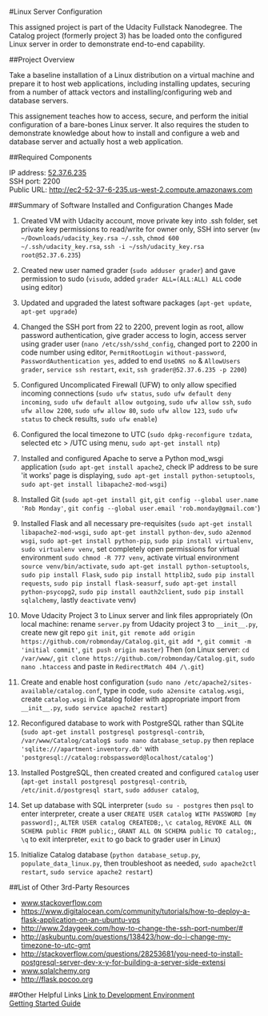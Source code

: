 #Linux Server Configuration 

This assigned project is part of the Udacity Fullstack Nanodegree.  The Catalog project (formerly project 3) has be loaded onto the configured Linux server in order to demonstrate end-to-end capability.

##Project Overview

Take a baseline installation of a Linux distribution on a virtual machine and prepare it to host web applications, including installing updates, securing from a number of attack vectors and installing/configuring web and database servers.

This assignement teaches how to access, secure, and perform the initial configuration of a bare-bones Linux server. It also requires the studen to demonstrate knowledge about how to install and configure a web and database server and actually host a web application.

##Required Components

IP address: <a href="http://52.37.6.235" target="_blank">52.37.6.235</a><br>
SSH port: 2200<br>
Public URL: <a href="http://ec2-52-37-6-235.us-west-2.compute.amazonaws.com" target="_blank">http://ec2-52-37-6-235.us-west-2.compute.amazonaws.com</a><br>

##Summary of Software Installed and Configuration Changes Made

1. Created VM with Udacity account, move private key into .ssh folder, set private key permissions to read/write for owner only, SSH into server (`mv ~/Downloads/udacity_key.rsa ~/.ssh`, `chmod 600 ~/.ssh/udacity_key.rsa`, `ssh -i ~/ssh/udacity_key.rsa root@52.37.6.235`)

1. Created new user named grader (`sudo adduser grader`) and gave permission to sudo (`visudo`, added `grader ALL=(ALL:ALL) ALL` code using editor)

1. Updated and upgraded the latest software packages (`apt-get update`, `apt-get upgrade`)

1. Changed the SSH port from 22 to 2200, prevent login as root, allow password authentication, give grader access to login, access server using grader user (`nano /etc/ssh/sshd_config`, changed port to 2200 in code number using editor, `PermitRootLogin without-password`, `PasswordAuthentication yes`, added to end `UseDNS no` & `AllowUsers grader`, `service ssh restart`, `exit`, `ssh grader@52.37.6.235 -p 2200`)


1. Configured Uncomplicated Firewall (UFW) to only allow specified incoming connections (`sudo ufw status`, `sudo ufw default deny incoming`, `sudo ufw default allow outgoing`, `sudo ufw allow ssh`, `sudo ufw allow 2200`, `sudo ufw allow 80`, `sudo ufw allow 123`, `sudo ufw status` to check results, `sudo ufw enable`)

1. Configured the local timezone to UTC (`sudo dpkg-reconfigure tzdata`, selected etc > /UTC using menu, `sudo apt-get install ntp`)

1. Installed and configured Apache to serve a Python mod_wsgi application (`sudo apt-get install apache2`, check IP address to be sure 'it works' page is displaying, `sudo apt-get install python-setuptools`, `sudo apt-get install libapache2-mod-wsgi`)

1. Installed Git (`sudo apt-get install git`, `git config --global user.name 'Rob Monday'`, `git config --global user.email 'rob.monday@gmail.com'`)

1. Installed Flask and all necessary pre-requisites (`sudo apt-get install libapache2-mod-wsgi`, `sudo apt-get install python-dev`, `sudo a2enmod wsgi`, `sudo apt-get install python-pip`, `sudo pip install virtualenv`, `sudo virtualenv venv`, set completely open permissions for virtual environment `sudo chmod -R 777 venv`, activate virtual environment `source venv/bin/activate`, `sudo apt-get install python-setuptools`, `sudo pip install Flask`, `sudo pip install httplib2`, `sudo pip install requests`, `sudo pip install flask-seasurf`, `sudo apt-get install python-psycopg2`, `sudo pip install oauth2client`, `sudo pip install sqlalchemy`, lastly `deactivate` venv)

1. Move Udacity Project 3 to Linux server and link files appropriately (On local machine: rename `server.py` from Udacity project 3 to `__init__.py`, create new git repo `git init`, `git remote add origin https://github.com/robmonday/Catalog.git`, `git add *`, `git commit -m 'initial commit'`, `git push origin master`)  Then (on Linux server:  `cd /var/www/`, `git clone https://github.com/robmonday/Catalog.git`, `sudo nano .htaccess` and paste in `RedirectMatch 404 /\.git`)

1. Create and enable host configuration (`sudo nano /etc/apache2/sites-available/catalog.conf`, type in code, `sudo a2ensite catalog.wsgi`, create `catalog.wsgi` in Catalog folder with appropriate import from `__init__.py`, `sudo service apache2 restart`)

1.  Reconfigured database to work with PostgreSQL rather than SQLite (`sudo apt-get install postgresql postgresql-contrib`, `/var/www/Catalog/catalog$ sudo nano database_setup.py` then replace `'sqlite:///apartment-inventory.db'` with `'postgresql://catalog:robspassword@localhost/catalog'`)

1. Installed PostgreSQL, then created created and configured `catalog` user (`apt-get install postgresql postgresql-contrib`, `/etc/init.d/postgresql start`, `sudo adduser catalog`, 

1. Set up database with SQL interpreter (`sudo su - postgres` then `psql` to enter interpreter, create a user `CREATE USER catalog WITH PASSWORD [my password];`, `ALTER USER catalog CREATEDB;`, `\c catalog`, `REVOKE ALL ON SCHEMA public FROM public;`, `GRANT ALL ON SCHEMA public TO catalog;`, `\q` to exit interpreter, `exit` to go back to grader user in Linux)

1. Initialize Catalog database (`python database_setup.py`, `populate_data_linux.py`, then troubleshoot as needed, `sudo apache2ctl restart`, `sudo service apache2 restart`)


##List of Other 3rd-Party Resources
- www.stackoverflow.com
- https://www.digitalocean.com/community/tutorials/how-to-deploy-a-flask-application-on-an-ubuntu-vps
- http://www.2daygeek.com/how-to-change-the-ssh-port-number/#
- http://askubuntu.com/questions/138423/how-do-i-change-my-timezone-to-utc-gmt
- http://stackoverflow.com/questions/28253681/you-need-to-install-postgresql-server-dev-x-y-for-building-a-server-side-extensi
- www.sqlalchemy.org
- http://flask.pocoo.org


##Other Helpful Links
<a href="https://www.udacity.com/account#!/development_environment" target="_blank">Link to Development Environment</a>
<br>
<a href="https://docs.google.com/document/d/1J0gpbuSlcFa2IQScrTIqI6o3dice-9T7v8EDNjJDfUI/pub?embedded=true" target="_blank">Getting Started Guide</a>

